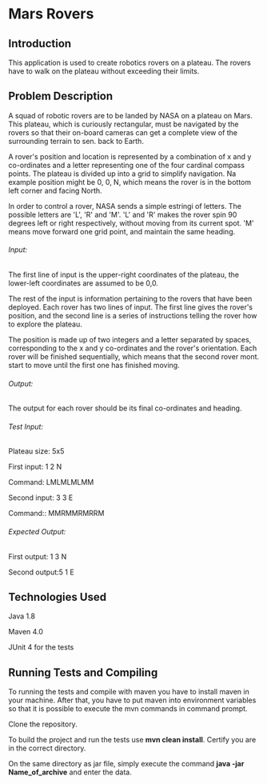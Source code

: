 # Mars Rovers

## Introduction

This application is used to create robotics rovers on a plateau. The rovers have to walk on the plateau without exceeding their limits.

## Problem Description 

A squad of robotic rovers are to be landed by NASA on a plateau on Mars. This plateau, which is curiously rectangular, must be navigated by the rovers so that their on-board cameras can get a complete view of the surrounding terrain to sen. back to Earth.

A rover's position and location is represented by a combination of x and y co-ordinates and a letter representing one of the four cardinal compass points. The plateau is divided up into a grid to simplify navigation. Na example position might be 0, 0, N, which means the rover is in the bottom left corner and facing North.

In order to control a rover, NASA sends a simple estringi of letters. The possible letters are 'L', 'R' and 'M'. 'L' and 'R' makes the rover spin 90 degrees left or right respectively, without moving from its current spot. 'M' means move forward one grid point, and maintain the same heading.
###### Input:
The first line of input is the upper-right coordinates of the plateau, the lower-left coordinates are assumed to be 0,0.

The rest of the input is information pertaining to the rovers that have been deployed. Each rover has two lines of input. The first line gives the rover's position, and the second line is a series of instructions telling the rover how to explore the plateau.

The position is made up of two integers and a letter separated by spaces, corresponding to the x and y co-ordinates and the rover's orientation.
Each rover will be finished sequentially, which means that the second rover mont. start to move until the first one has finished moving.
###### Output:
The output for each rover should be its final co-ordinates and heading.
###### Test Input:
Plateau size: 5x5

First input: 1 2 N

Command: LMLMLMLMM

Second input: 3 3 E

Command:: MMRMMRMRRM
###### Expected Output:
First output: 1 3 N

Second output:5 1 E

##  Technologies Used
Java 1.8

Maven 4.0

JUnit 4 for the tests

## Running Tests and Compiling
To running the tests and compile with maven you have to install maven in your machine. After that, you have to put maven into environment variables so that it is possible to execute the mvn commands in command prompt.

Clone the repository.

To build the project and run the tests use **mvn clean install**. Certify you are in the correct directory.

On the same directory as jar file, simply execute the command **java -jar Name_of_archive** and enter the data.